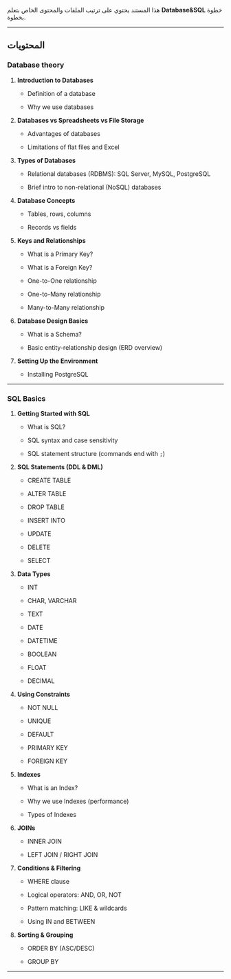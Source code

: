 
هذا المستند يحتوي على ترتيب الملفات والمحتوى الخاص بتعلم **Database&SQL** خطوة بخطوة.

  

---

  

## المحتويات


### Database theory



1. **Introduction to Databases**

    - Definition of a database
  
    - Why we use databases

2. **Databases vs Spreadsheets vs File Storage**

    - Advantages of databases
  
    - Limitations of flat files and Excel

3. **Types of Databases**
  
    - Relational databases (RDBMS): SQL Server, MySQL, PostgreSQL
  
    - Brief intro to non-relational (NoSQL) databases

4. **Database Concepts**

    - Tables, rows, columns
  
    - Records vs fields

5. **Keys and Relationships**

    - What is a Primary Key?
  
    - What is a Foreign Key?
  
    - One-to-One relationship
  
    - One-to-Many relationship
  
    - Many-to-Many relationship

6. **Database Design Basics**

    - What is a Schema?
  
    - Basic entity-relationship design (ERD overview)

7. **Setting Up the Environment**

    - Installing PostgreSQL

  

---

### SQL Basics

1. **Getting Started with SQL**
    
    - What is SQL?
        
    - SQL syntax and case sensitivity
        
    - SQL statement structure (commands end with `;`)
        
2. **SQL Statements (DDL & DML)**
    
    - CREATE TABLE
        
    - ALTER TABLE
        
    - DROP TABLE
        
    - INSERT INTO
        
    - UPDATE
        
    - DELETE
        
    - SELECT
		
3. **Data Types**
    
    - INT
        
    - CHAR, VARCHAR
        
    - TEXT
        
    - DATE
        
    - DATETIME
        
    - BOOLEAN
        
    - FLOAT
        
    - DECIMAL
		
4. **Using Constraints**
    
    - NOT NULL
        
    - UNIQUE
        
    - DEFAULT
        
    - PRIMARY KEY
        
    - FOREIGN KEY
		
5. **Indexes**
	
	- What is an Index?
		
	- Why we use Indexes (performance)
		
	- Types of Indexes
		
6. **JOINs**
	
	- INNER JOIN
	    
	- LEFT JOIN / RIGHT JOIN
		
7. **Conditions & Filtering**
    
    - WHERE clause
        
    - Logical operators: AND, OR, NOT
        
    - Pattern matching: LIKE & wildcards
        
    - Using IN and BETWEEN
        
8. **Sorting & Grouping**
    
    - ORDER BY (ASC/DESC)
        
    - GROUP BY

---

